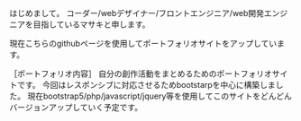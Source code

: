 はじめまして。
コーダー/webデザイナー/フロントエンジニア/web開発エンジニアを目指しているマサキと申します。

現在こちらのgithubページを使用してポートフォリオサイトをアップしています。

［ポートフォリオ内容］
自分の創作活動をまとめるためのポートフォリオサイトです。
今回はレスポンシブに対応させるためbootstarpを中心に構築しました。
現在bootstrap5/php/javascript/jquery等を使用してこのサイトをどんどんバージョンアップしていく予定です。
